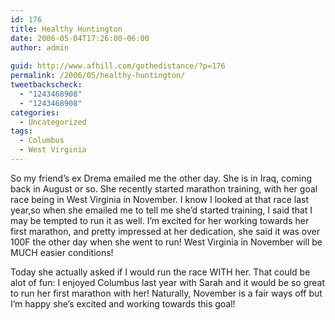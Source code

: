 ```yaml
---
id: 176
title: Healthy Huntington
date: 2006-05-04T17:26:00-06:00
author: admin
  
guid: http://www.afhill.com/gothedistance/?p=176
permalink: /2006/05/healthy-huntington/
tweetbackscheck:
  - "1243468908"
  - "1243468908"
categories:
  - Uncategorized
tags:
  - Columbus
  - West Virginia
---
```

So my friend&#8217;s ex Drema emailed me the other day. She is in Iraq, coming back in August or so. She recently started marathon training, with her goal race being in West Virginia in November. I know I looked at that race last year,so when she emailed me to tell me she&#8217;d started training, I said that I may be tempted to run it as well. I&#8217;m excited for her working towards her first marathon, and pretty impressed at her dedication, she said it was over 100F the other day when she went to run! West Virginia in November will be MUCH easier conditions! 

Today she actually asked if I would run the race WITH her. That could be alot of fun: I enjoyed Columbus last year with Sarah and it would be so great to run her first marathon with her! Naturally, November is a fair ways off but I&#8217;m happy she&#8217;s excited and working towards this goal!